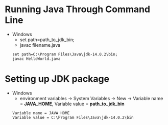 # Running Java Through Command Line
- Windows
    - set path=path_to_jdk_bin;
    - javac filename.java
    ``` 
    set path=C:\Program Files\Java\jdk-14.0.2\bin; 
    javac HelloWorld.java
    ```
# Setting up JDK package
- Windows
    - environment variables -> System Variables -> New -> Variable name = **JAVA_HOME**, Variable value = **path_to_jdk_bin**
    ```
    Variable name = JAVA_HOME
    Variable value = C:\Program Files\Java\jdk-14.0.2\bin 
    ```
